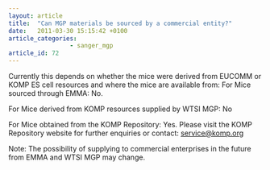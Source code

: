 ```yaml
---
layout: article
title:  "Can MGP materials be sourced by a commercial entity?"
date:   2011-03-30 15:15:42 +0100
article_categories: 
                 - sanger_mgp
article_id: 72
---
```


Currently this depends on whether the mice were derived from EUCOMM or KOMP ES cell resources and where the mice are available from:
For Mice sourced through EMMA: No.

For Mice derived from KOMP resources supplied by WTSI MGP: No

For Mice obtained from the KOMP Repository: Yes. Please visit the KOMP Repository website for further enquiries or contact: [service@komp.org][email-komp]

Note: The possibility of supplying to commercial enterprises in the future from EMMA and WTSI MGP may change.

[email-komp]: mailto:service@komp.org